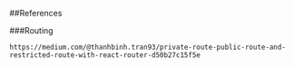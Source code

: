 ##References

###Routing

```
https://medium.com/@thanhbinh.tran93/private-route-public-route-and-restricted-route-with-react-router-d50b27c15f5e

```